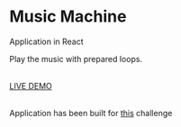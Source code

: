 <h1>Music Machine</h1>

<p>Application in React</p>
<p>Play the music with prepared loops.</p>
<br>
<a href="https://musicmachine-eb78c.firebaseapp.com/">LIVE DEMO</a>
<br>
<br>
<p>Application has been built for <a href="https://www.freecodecamp.org/learn/front-end-development-libraries/front-end-development-libraries-projects/build-a-drum-machine">this</a> challenge</p>

